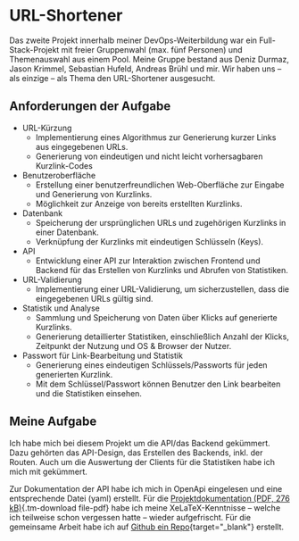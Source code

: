 # URL-Shortener

Das zweite Projekt innerhalb meiner DevOps-Weiterbildung war ein Full-Stack-Projekt mit freier Gruppenwahl (max. fünf Personen) und Themenauswahl aus einem Pool. Meine Gruppe bestand aus Deniz Durmaz, Jason Krimmel, Sebastian Hufeld, Andreas Brühl und mir. Wir haben uns – als einzige – als Thema den URL-Shortener ausgesucht.

## Anforderungen der Aufgabe

- URL-Kürzung
  - Implementierung eines Algorithmus zur Generierung kurzer Links aus eingegebenen URLs.
  - Generierung von eindeutigen und nicht leicht vorhersagbaren Kurzlink-Codes
- Benutzeroberfläche
  - Erstellung einer benutzerfreundlichen Web-Oberfläche zur Eingabe und Generierung von Kurzlinks.
  - Möglichkeit zur Anzeige von bereits erstellten Kurzlinks.
- Datenbank
  - Speicherung der ursprünglichen URLs und zugehörigen Kurzlinks in einer Datenbank.
  - Verknüpfung der Kurzlinks mit eindeutigen Schlüsseln (Keys).
- API
  - Entwicklung einer API zur Interaktion zwischen Frontend und Backend für das Erstellen von Kurzlinks und Abrufen von Statistiken.
- URL-Validierung
  - Implementierung einer URL-Validierung, um sicherzustellen, dass die eingegebenen URLs gültig sind.
- Statistik und Analyse
  - Sammlung und Speicherung von Daten über Klicks auf generierte Kurzlinks.
  - Generierung detaillierter Statistiken, einschließlich Anzahl der Klicks, Zeitpunkt der Nutzung und OS & Browser der Nutzer.
- Passwort für Link-Bearbeitung und Statistik
  - Generierung eines eindeutigen Schlüssels/Passworts für jeden generierten Kurzlink.
  - Mit dem Schlüssel/Passwort können Benutzer den Link bearbeiten und die Statistiken einsehen.

## Meine Aufgabe

Ich habe mich bei diesem Projekt um die API/das Backend gekümmert. Dazu gehörten das API-Design, das Erstellen des Backends, inkl. der Routen. Auch um die Auswertung der Clients für die Statistiken habe ich mich mit gekümmert.

Zur Dokumentation der API habe ich mich in OpenApi eingelesen und eine entsprechende Datei (yaml) erstellt. Für die [Projektdokumentation (PDF, 276 kB)](media/files/gruppe-3-shorties.pdf){.tm-download file-pdf} habe ich meine XeLaTeX-Kenntnisse – welche ich teilweise schon vergessen hatte – wieder aufgefrischt. Für die gemeinsame Arbeit habe ich auf [Github ein Repo](https://github.com/aws2302/P2){target="_blank"} erstellt.